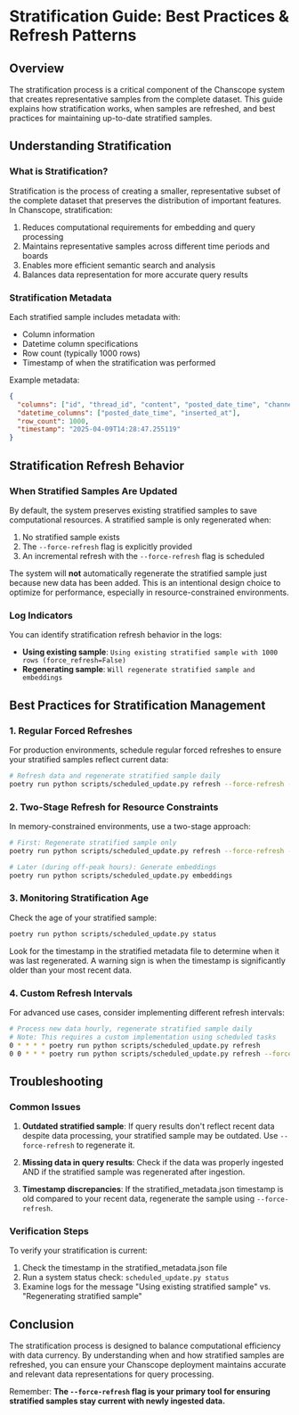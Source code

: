 # Stratification Guide: Best Practices & Refresh Patterns

## Overview

The stratification process is a critical component of the Chanscope system that creates representative samples from the complete dataset. This guide explains how stratification works, when samples are refreshed, and best practices for maintaining up-to-date stratified samples.

## Understanding Stratification

### What is Stratification?

Stratification is the process of creating a smaller, representative subset of the complete dataset that preserves the distribution of important features. In Chanscope, stratification:

1. Reduces computational requirements for embedding and query processing
2. Maintains representative samples across different time periods and boards
3. Enables more efficient semantic search and analysis
4. Balances data representation for more accurate query results

### Stratification Metadata

Each stratified sample includes metadata with:
- Column information
- Datetime column specifications
- Row count (typically 1000 rows)
- Timestamp of when the stratification was performed

Example metadata:
```json
{
  "columns": ["id", "thread_id", "content", "posted_date_time", "channel_name", "author", "inserted_at"],
  "datetime_columns": ["posted_date_time", "inserted_at"],
  "row_count": 1000,
  "timestamp": "2025-04-09T14:28:47.255119"
}
```

## Stratification Refresh Behavior

### When Stratified Samples Are Updated

By default, the system preserves existing stratified samples to save computational resources. A stratified sample is only regenerated when:

1. No stratified sample exists
2. The `--force-refresh` flag is explicitly provided
3. An incremental refresh with the `--force-refresh` flag is scheduled

The system will **not** automatically regenerate the stratified sample just because new data has been added. This is an intentional design choice to optimize for performance, especially in resource-constrained environments.

### Log Indicators

You can identify stratification refresh behavior in the logs:

- **Using existing sample**: `Using existing stratified sample with 1000 rows (force_refresh=False)`
- **Regenerating sample**: `Will regenerate stratified sample and embeddings`

## Best Practices for Stratification Management

### 1. Regular Forced Refreshes

For production environments, schedule regular forced refreshes to ensure your stratified samples reflect current data:

```bash
# Refresh data and regenerate stratified sample daily
poetry run python scripts/scheduled_update.py refresh --force-refresh --continuous --interval=86400
```

### 2. Two-Stage Refresh for Resource Constraints

In memory-constrained environments, use a two-stage approach:

```bash
# First: Regenerate stratified sample only
poetry run python scripts/scheduled_update.py refresh --force-refresh --skip-embeddings

# Later (during off-peak hours): Generate embeddings
poetry run python scripts/scheduled_update.py embeddings
```

### 3. Monitoring Stratification Age

Check the age of your stratified sample:

```bash
poetry run python scripts/scheduled_update.py status
```

Look for the timestamp in the stratified metadata file to determine when it was last regenerated. A warning sign is when the timestamp is significantly older than your most recent data.

### 4. Custom Refresh Intervals

For advanced use cases, consider implementing different refresh intervals:

```bash
# Process new data hourly, regenerate stratified sample daily
# Note: This requires a custom implementation using scheduled tasks
0 * * * * poetry run python scripts/scheduled_update.py refresh
0 0 * * * poetry run python scripts/scheduled_update.py refresh --force-refresh
```

## Troubleshooting

### Common Issues

1. **Outdated stratified sample**: If query results don't reflect recent data despite data processing, your stratified sample may be outdated. Use `--force-refresh` to regenerate it.

2. **Missing data in query results**: Check if the data was properly ingested AND if the stratified sample was regenerated after ingestion.

3. **Timestamp discrepancies**: If the stratified_metadata.json timestamp is old compared to your recent data, regenerate the sample using `--force-refresh`.

### Verification Steps

To verify your stratification is current:

1. Check the timestamp in the stratified_metadata.json file
2. Run a system status check: `scheduled_update.py status`
3. Examine logs for the message "Using existing stratified sample" vs. "Regenerating stratified sample"

## Conclusion

The stratification process is designed to balance computational efficiency with data currency. By understanding when and how stratified samples are refreshed, you can ensure your Chanscope deployment maintains accurate and relevant data representations for query processing.

Remember: **The `--force-refresh` flag is your primary tool for ensuring stratified samples stay current with newly ingested data.** 